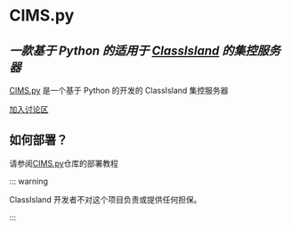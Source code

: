 # CIMS.py
## _一款基于 Python 的适用于 [ClassIsland](https://github.com/classisland/classisland) 的集控服务器_

 [CIMS.py](https://github.com/MINIOpenSource/CIMS-backend) 是一个基于 Python 的开发的 ClassIsland 集控服务器

[加入讨论区](https://qm.qq.com/ez2uhHJv2w)

## 如何部署？
请参阅[CIMS.py](https://github.com/MINIOpenSource/CIMS-backend)仓库的部署教程

::: warning

ClassIsland 开发者不对这个项目负责或提供任何担保。

:::
